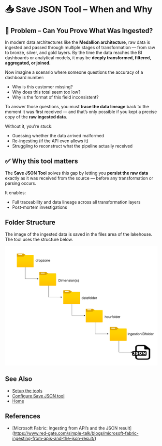 # 📥 Save JSON Tool – When and Why

## 🧩 Problem – Can You Prove What Was Ingested?

In modern data architectures like the **Medallion architecture**, raw data is ingested and passed through multiple stages of transformation — from raw to bronze, silver, and gold layers. By the time the data reaches the BI dashboards or analytical models, it may be **deeply transformed, filtered, aggregated, or joined**.

Now imagine a scenario where someone questions the accuracy of a dashboard number:
- Why is this customer missing?
- Why does this total seem too low?
- Why is the format of this field inconsistent?

To answer those questions, you must **trace the data lineage** back to the moment it was first received — and that’s only possible if you kept a precise copy of the **raw ingested data**.

Without it, you're stuck:
- Guessing whether the data arrived malformed
- Re-ingesting (if the API even allows it)
- Struggling to reconstruct what the pipeline actually received

## ✅ Why this tool matters

The **Save JSON Tool** solves this gap by letting you **persist the raw data** exactly as it was received from the source — before any transformation or parsing occurs.

It enables:
- Full traceability and data lineage across all transformation layers
- Post-mortem investigations

## Folder Structure

The image of the ingested data is saved in the files area of the lakehouse. The tool uses the structure below.

![architecture](https://github.com/Onyx-Data/FabOps-Toolkit/blob/main/docs/images/savejson.png)

## See Also

- [Setup the tools](https://github.com/Onyx-Data/FabOps-Toolkit/blob/main/docs/Setup.md)
- [Configure Save JSON tool](https://github.com/Onyx-Data/FabOps-Toolkit/blob/main/docs/How-to-Set-Up-Tool-docs/Save-JSON-tool.md)
- [Home](https://github.com/Onyx-Data/FabOps-Toolkit/blob/main/README.md)

## References

- [Microsoft Fabric: Ingesting from API’s and the JSON result] (https://www.red-gate.com/simple-talk/blogs/microsoft-fabric-ingesting-from-apis-and-the-json-result/)
